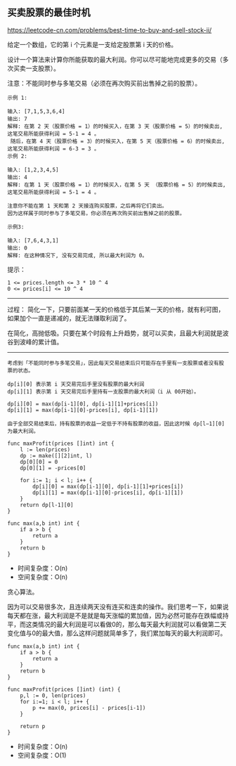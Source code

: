 
## 买卖股票的最佳时机

https://leetcode-cn.com/problems/best-time-to-buy-and-sell-stock-ii/

给定一个数组，它的第 i 个元素是一支给定股票第 i 天的价格。

设计一个算法来计算你所能获取的最大利润。你可以尽可能地完成更多的交易（多次买卖一支股票）。

注意：不能同时参与多笔交易（必须在再次购买前出售掉之前的股票）。

```
示例 1:

输入: [7,1,5,3,6,4]
输出: 7
解释: 在第 2 天（股票价格 = 1）的时候买入，在第 3 天（股票价格 = 5）的时候卖出, 这笔交易所能获得利润 = 5-1 = 4 。
 随后，在第 4 天（股票价格 = 3）的时候买入，在第 5 天（股票价格 = 6）的时候卖出, 这笔交易所能获得利润 = 6-3 = 3 。
示例 2:

输入: [1,2,3,4,5]
输出: 4
解释: 在第 1 天（股票价格 = 1）的时候买入，在第 5 天 （股票价格 = 5）的时候卖出, 这笔交易所能获得利润 = 5-1 = 4 。

注意你不能在第 1 天和第 2 天接连购买股票，之后再将它们卖出。
因为这样属于同时参与了多笔交易，你必须在再次购买前出售掉之前的股票。

示例3:

输入: [7,6,4,3,1]
输出: 0
解释: 在这种情况下, 没有交易完成, 所以最大利润为 0。
```

提示：
```
1 <= prices.length <= 3 * 10 ^ 4
0 <= prices[i] <= 10 ^ 4
```

---


过程：
简化一下，只要前面某一天的价格低于其后某一天的价格，就有利可图，如果加个一直是递减的，就无法赚取利润了。

在简化，高抛低吸。只要在某个时段有上升趋势，就可以买卖，且最大利润就是波谷到波峰的累计值。

---

```
考虑到「不能同时参与多笔交易」，因此每天交易结束后只可能存在手里有一支股票或者没有股票的状态。

dp[i][0] 表示第 i 天交易完后手里没有股票的最大利润
dp[i][1] 表示第 i 天交易完后手里持有一支股票的最大利润（i 从 00开始）。

dp[i][0] = max(dp[i-1][0], dp[i-1][1]+prices[i])
dp[i][1] = max(dp[i-1][0]-prices[i], dp[i-1][1])

由于全部交易结束后，持有股票的收益一定低于不持有股票的收益，因此这时候 dp[l−1][0]为最大利润。

```


```
func maxProfit(prices []int) int {
    l := len(prices)
    dp := make([][2]int, l)
    dp[0][0] = 0
    dp[0][1] = -prices[0]

    for i:= 1; i < l; i++ {
        dp[i][0] = max(dp[i-1][0], dp[i-1][1]+prices[i])
        dp[i][1] = max(dp[i-1][0]-prices[i], dp[i-1][1])
    }
    return dp[l-1][0]
}

func max(a,b int) int {
    if a > b {
        return a
    }
    return b
}
```

- 时间复杂度：O(n)
- 空间复杂度：O(n)

贪心算法。

因为可以交易很多次，且连续两天没有连买和连卖的操作。我们思考一下，如果说每天都在涨，最大利润是不是就是每天涨幅的累加值，因为必然可能存在跌幅或持平，而这类情况的最大利润是可以看做0的，那么每天最大利润就可以看做第二天变化值与0的最大值，那么这样问题就简单多了，我们累加每天的最大利润即可。

```
func max(a,b int) int {
    if a > b {
        return a
    }
    return b
}

func maxProfit(prices []int) (int) {
    p,l := 0, len(prices)
    for i:=1; i < l; i++ {
        p += max(0, prices[i] - prices[i-1])
    }
    
    return p
}
```

- 时间复杂度：O(n)
- 空间复杂度：O(1)